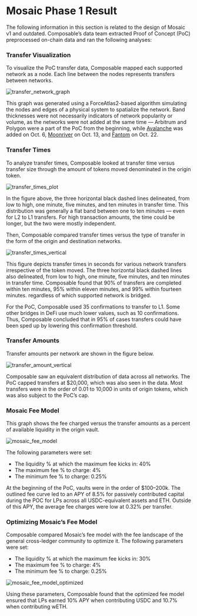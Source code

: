 # Mosaic Phase 1 Result

The following information in this section is related to the design of Mosaic v1 and outdated. Composable’s data team 
extracted Proof of Concept (PoC) preprocessed on-chain data and ran the following analyses:


### Transfer Visualization

To visualize the PoC transfer data, Composable mapped each supported network as a node. Each line between the nodes 
represents transfers between networks.


![transfer_network_graph](../../../static/img/products/mosaic/transfer-network-graph.png)


This graph was generated using a ForceAtlas2-based algorithm simulating the nodes and edges of a physical system to 
spatialize the network. Band thicknesses were not necessarily indicators of network popularity or volume, as the 
networks were not added at the same time — Arbitrum and Polygon were a part of the PoC from the beginning, while 
[Avalanche](https://composablefi.medium.com/integrating-avalanches-c-chain-into-the-mosaic-poc-631a75e8be23) 
was added on Oct. 6, 
[Moonriver](https://composablefi.medium.com/composable-integrates-moonriver-into-the-mosaic-poc-bridge-73442af528cc) 
on Oct. 13, and 
[Fantom](https://composablefi.medium.com/composable-integrates-fantom-into-its-mosaic-poc-bridge-25a4a5569875) 
on Oct. 22.


### Transfer Times

To analyze transfer times, Composable looked at transfer time versus transfer size through the amount of tokens moved 
denominated in the origin token.


![transfer_times_plot](../../../static/img/products/mosaic/transfer-times-plot.png)


In the figure above, the three horizontal black dashed lines delineated, from low to high, one minute, five minutes, 
and ten minutes in transfer time. This distribution was generally a flat band between one to ten minutes — even for L2 
to L1 transfers. For high transaction amounts, the time could be longer, but the two were mostly independent.

Then, Composable compared transfer times versus the type of transfer in the form of the origin and destination networks.


![transfer_times_vertical](../../../static/img/products/mosaic/transfer-times-vertical.png)
 

This figure depicts transfer times in seconds for various network transfers irrespective of the token moved. 
The three horizontal black dashed lines also delineated, from low to high, one minute, five minutes, and ten minutes in 
transfer time. Composable found that 90% of transfers are completed within ten minutes, 95% within eleven minutes, and 
99% within fourteen minutes. regardless of which supported network is bridged. 

For the PoC, Composable used 35 confirmations to transfer to L1. Some other bridges in DeFi use much lower values, such 
as 10 confirmations. Thus, Composable concluded that in 95% of cases transfers could have been sped up by lowering this 
confirmation threshold.


### Transfer Amounts

Transfer amounts per network are shown in the figure below.


![transfer_amount_vertical](../../../static/img/products/mosaic/transfer-amount-vertical.png)


Composable saw an equivalent distribution of data across all networks. The PoC capped transfers at $20,000, which was 
also seen in the data. Most transfers were in the order of 0.01 to 10,000 in units of origin tokens, which was also 
subject to the PoC’s cap.


### Mosaic Fee Model

This graph shows the fee charged versus the transfer amounts as a percent of available liquidity in the origin vault. 


![mosaic_fee_model](../../../static/img/products/mosaic/mosaic-fee-model.png)


The following parameters were set:

* The liquidity % at which the maximum fee kicks in: 40%
* The maximum fee % to charge: 4%
* The minimum fee % to charge: 0.25%

At the beginning of the PoC, vaults were in the order of $100–200k. The outlined fee curve led to an APY of 8.5% for 
passively contributed capital during the POC for LPs across all USDC-equivalent assets and ETH. Outside of this APY, 
the average fee charges were low at 0.32% per transfer. 


### Optimizing Mosaic’s Fee Model

Composable compared Mosaic’s fee model with the fee landscape of the general cross-ledger community to optimize it. 
The following parameters were set:

* The liquidity % at which the maximum fee kicks in: 30%
* The maximum fee % to charge: 4%
* The minimum fee % to charge: 0.25%


![mosaic_fee_model_optimized](../../../static/img/products/mosaic/mosaic-fee-model-optimized.png)


Using these parameters, Composable found that the optimized fee model ensured that LPs earned 10% APY when contributing 
USDC and 10.7% when contributing wETH.
